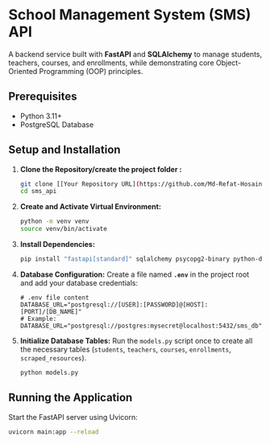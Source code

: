 # School Management System (SMS) API

A backend service built with **FastAPI** and **SQLAlchemy** to manage students, teachers, courses, and enrollments, while demonstrating core Object-Oriented Programming (OOP) principles.

## Prerequisites

* Python 3.11+
* PostgreSQL Database

## Setup and Installation

1.  **Clone the Repository/create the project folder :**
    ```bash
    git clone [[Your Repository URL](https://github.com/Md-Refat-Hosain/gtr_sms)]
    cd sms_api
    ```

2.  **Create and Activate Virtual Environment:**
    ```bash
    python -m venv venv
    source venv/bin/activate
    ```

3.  **Install Dependencies:**
    ```bash
    pip install "fastapi[standard]" sqlalchemy psycopg2-binary python-dotenv pytest pytest-asyncio httpx
    ```

4.  **Database Configuration:**
    Create a file named **`.env`** in the project root and add your database credentials:
    ```dotenv
    # .env file content
    DATABASE_URL="postgresql://[USER]:[PASSWORD]@[HOST]:[PORT]/[DB_NAME]"
    # Example: DATABASE_URL="postgresql://postgres:mysecret@localhost:5432/sms_db"
    ```

5.  **Initialize Database Tables:**
    Run the `models.py` script once to create all the necessary tables (`students`, `teachers`, `courses`, `enrollments`, `scraped_resources`).
    ```bash
    python models.py
    ```

## Running the Application

Start the FastAPI server using Uvicorn:

```bash
uvicorn main:app --reload
